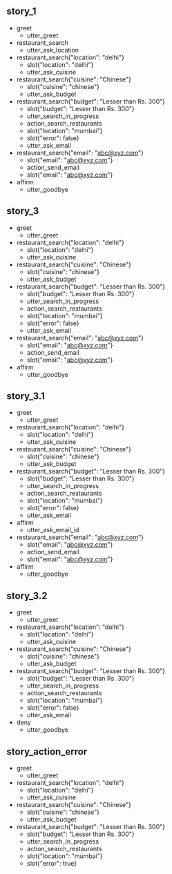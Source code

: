 ## story_1
* greet
    - utter_greet
* restaurant_search
    - utter_ask_location
* restaurant_search{"location": "delhi"}
    - slot{"location": "delhi"}
    - utter_ask_cuisine
* restaurant_search{"cuisine": "Chinese"}
    - slot{"cuisine": "chinese"}
    - utter_ask_budget
* restaurant_search{"budget": "Lesser than Rs. 300"}
    - slot{"budget": "Lesser than Rs. 300"}
    - utter_search_in_progress
    - action_search_restaurants
    - slot{"location": "mumbai"}
    - slot{"error": false}
    - utter_ask_email
* restaurant_search{"email": "abc@xyz.com"}
    - slot{"email": "abc@xyz.com"}
    - action_send_email
    - slot{"email": "abc@xyz.com"}
* affirm
    - utter_goodbye

## story_3
* greet
    - utter_greet
* restaurant_search{"location": "delhi"}
    - slot{"location": "delhi"}
    - utter_ask_cuisine
* restaurant_search{"cuisine": "Chinese"}
    - slot{"cuisine": "chinese"}
    - utter_ask_budget
* restaurant_search{"budget": "Lesser than Rs. 300"}
    - slot{"budget": "Lesser than Rs. 300"}
    - utter_search_in_progress
    - action_search_restaurants
    - slot{"location": "mumbai"}
    - slot{"error": false}
    - utter_ask_email
* restaurant_search{"email": "abc@xyz.com"}
    - slot{"email": "abc@xyz.com"}
    - action_send_email
    - slot{"email": "abc@xyz.com"}
* affirm
    - utter_goodbye

## story_3.1
* greet
    - utter_greet
* restaurant_search{"location": "delhi"}
    - slot{"location": "delhi"}
    - utter_ask_cuisine
* restaurant_search{"cuisine": "Chinese"}
    - slot{"cuisine": "chinese"}
    - utter_ask_budget
* restaurant_search{"budget": "Lesser than Rs. 300"}
    - slot{"budget": "Lesser than Rs. 300"}
    - utter_search_in_progress
    - action_search_restaurants
    - slot{"location": "mumbai"}
    - slot{"error": false}
    - utter_ask_email
* affirm
    - utter_ask_email_id
* restaurant_search{"email": "abc@xyz.com"}
    - slot{"email": "abc@xyz.com"}
    - action_send_email
    - slot{"email": "abc@xyz.com"}
* affirm
    - utter_goodbye

## story_3.2
* greet
    - utter_greet
* restaurant_search{"location": "delhi"}
    - slot{"location": "delhi"}
    - utter_ask_cuisine
* restaurant_search{"cuisine": "Chinese"}
    - slot{"cuisine": "chinese"}
    - utter_ask_budget
* restaurant_search{"budget": "Lesser than Rs. 300"}
    - slot{"budget": "Lesser than Rs. 300"}
    - utter_search_in_progress
    - action_search_restaurants
    - slot{"location": "mumbai"}
    - slot{"error": false}
    - utter_ask_email
* deny
    - utter_goodbye

## story_action_error
* greet
    - utter_greet
* restaurant_search{"location": "delhi"}
    - slot{"location": "delhi"}
    - utter_ask_cuisine
* restaurant_search{"cuisine": "Chinese"}
    - slot{"cuisine": "chinese"}
    - utter_ask_budget
* restaurant_search{"budget": "Lesser than Rs. 300"}
    - slot{"budget": "Lesser than Rs. 300"}
    - utter_search_in_progress
    - action_search_restaurants
    - slot{"location": "mumbai"}
    - slot{"error": true}